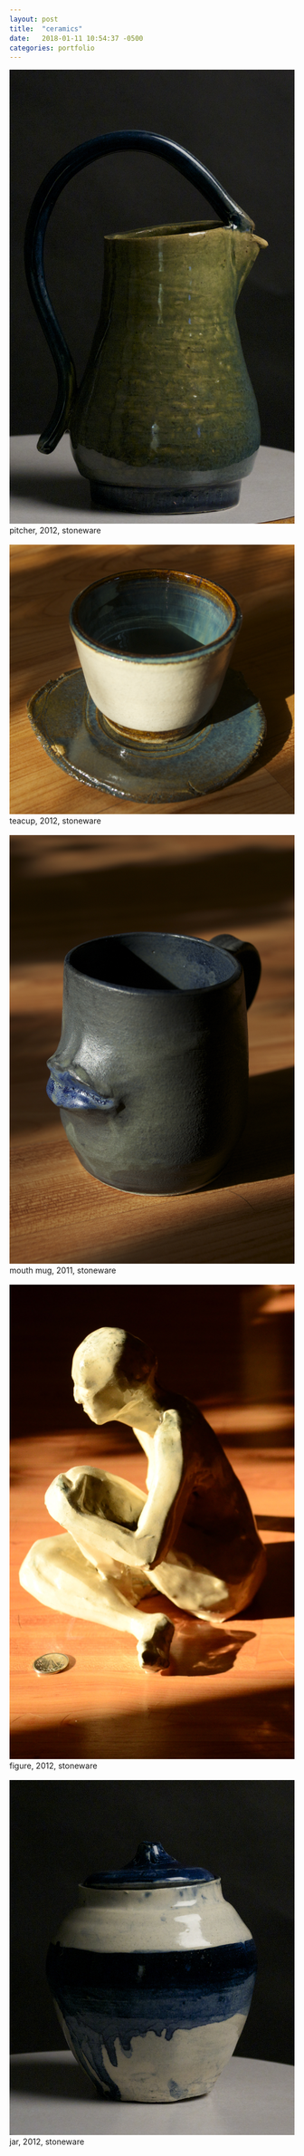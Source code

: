 ```yaml
---
layout: post
title:  "ceramics"
date:   2018-01-11 10:54:37 -0500
categories: portfolio
---
```



<img src = "/assets/art/pitcher.jpg">
<figcaption>pitcher, 2012, stoneware</figcaption><br>

<img src = "/assets/art/teacup.jpg">
<figcaption>teacup, 2012, stoneware</figcaption><br>

<img src = "/assets/art/mouthmug.jpg">
<figcaption>mouth mug, 2011, stoneware</figcaption><br>

<img src = "/assets/art/figure.JPG">
<figcaption>figure, 2012, stoneware</figcaption><br>

<img src = "/assets/art/jar.jpg">
<figcaption>jar, 2012, stoneware</figcaption><br>
</div>
